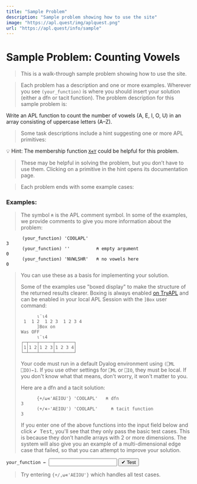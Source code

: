 ```yaml
---
title: "Sample Problem"
description: "Sample problem showing how to use the site"
image: "https://apl.quest/img/aplquest.png"
url: "https://apl.quest/info/sample"
---
```

# Sample Problem: Counting Vowels

> This is a walk-through sample problem showing how to use the site.

> Each problem has a description and one or more examples. Wherever you
see `(your_function)` is where you should insert your solution
(either a dfn or tacit function). The problem description for this sample problem is:

Write an APL function to count the number of vowels (A, E, I, O, U) in an array consisting of uppercase letters (A–Z).

> Some task descriptions include a hint suggesting one or more APL primitives:


💡 Hint: The membership function [`X∊Y`](http://help.dyalog.com/latest/#Language/Primitive%20Functions/Membership.htm) could be helpful for this problem.

> These may be helpful in solving the problem, but you don’t have to use them. Clicking on a primitive in the hint opens its documentation page.

> Each problem ends with some example cases:

### Examples:

> The symbol `⍝` is the APL comment symbol. In some of the
examples, we provide comments to give you more information about the
problem:

```APL
      (your_function) 'COOLAPL'
3
      (your_function) ''          ⍝ empty argument
0
      (your_function) 'NVWLSHR'   ⍝ no vowels here
0
```

<blockquote>
<p>You can use these as a basis for implementing your solution.</p>

<p>Some of the examples use "boxed display" to make the structure of the returned results clearer. Boxing is always enabled <a href=https://tryapl.org/?a=%u2373%A8%u23734&run>on TryAPL</a> and can be enabled in your local APL Session with the <code>]Box</code> user command:</p>

``` APL
      ⍳¨⍳4
 1  1 2  1 2 3  1 2 3 4 
      ]Box on
Was OFF
      ⍳¨⍳4
┌─┬───┬─────┬───────┐
│1│1 2│1 2 3│1 2 3 4│
└─┴───┴─────┴───────┘
```

<p>Your code must run in a default Dyalog environment using <code>(⎕ML ⎕IO)←1</code>. If you use other settings for <code>⎕ML</code> or <code>⎕IO</code>, they must be local. If you don't know what that means, don't worry, it won't matter to you.</p>

Here are a dfn and a tacit solution:

```
      {+/⍵∊'AEIOU'} 'COOLAPL'   ⍝ dfn
3
      (+/∊∘'AEIOU') 'COOLAPL'     ⍝ tacit function
3
```

<p>If you enter one of the above functions into the input field below and click <kbd>&#x2714; Test</kbd>, you'll see that they only pass the basic test cases. This is because they don’t handle arrays with 2 or more dimensions. The system will also give you an example of a multi-dimensional edge case that failed, so that you can attempt to improve your solution.</p>
</blockquote>

<div class="pdiv">
  <code>your_function ← </code><input id="p_Input" autocomplete="off" spellcheck="false" oninput="this.parentElement.querySelector`button`.disabled=false" onkeypress="subm(event)">
  <button onclick="alert$.next`Testing…`;submitSolution`p`" class="md-button md-button--primary">&#x2714; Test</button>
</div>
<p id="p_Output"></p>

> Try entering `{+/,⍵∊'AEIOU'}` which handles all test cases.

<script>
    testCases = {"a": ["'COOLAPL'","''","'NVWLSHR'","{⍵[?⍨≢⍵]}'AEIOU',⎕A[?26⍴⍨9+?16]"],"b": ["2 3⍴'APLYES'","⎕A[?26⍴⍨1+?2⍴⍨1+?2]","''⍴⍨¯1+?⍨3"],"f": "{+/,⍵∊'AEIOU'}","p": "{⊃⍣(1=≢,⍵)⊢⍵}"}
</script>
